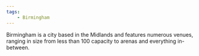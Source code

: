 ```yaml
---
tags:
    - Birmingham
---
```

Birmingham is a city based in the Midlands and features numerous venues, ranging
in size from less than 100 capacity to arenas and everything in-between.
